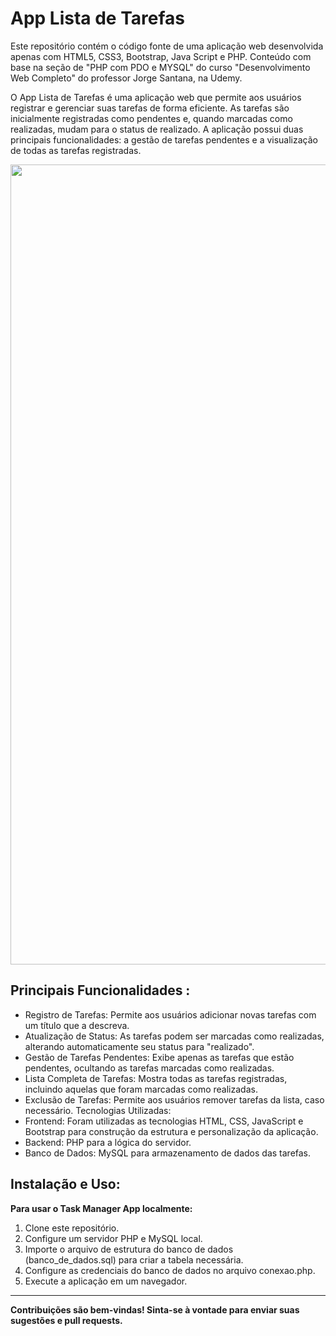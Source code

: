 # App Lista de Tarefas
Este repositório contém o código fonte de uma aplicação web desenvolvida apenas com HTML5, CSS3, Bootstrap, Java Script e PHP.
Conteúdo com base na seção de "PHP com PDO e MYSQL" do curso "Desenvolvimento Web Completo" do professor Jorge Santana, na Udemy.

O App Lista de Tarefas é uma aplicação web que permite aos usuários registrar e gerenciar suas tarefas de forma eficiente.
As tarefas são inicialmente registradas como pendentes e, quando marcadas como realizadas, mudam para o status de realizado.
A aplicação possui duas principais funcionalidades: a gestão de tarefas pendentes e a visualização de todas as tarefas registradas.

<div align="center">
<img src="https://github.com/user-attachments/assets/91ac3b3f-f8b2-4e5a-9163-4e37181af4f9" width="1280px" />
</div>

## **Principais Funcionalidades :**

 - Registro de Tarefas: Permite aos usuários adicionar novas tarefas com
   um título que a descreva.
 - Atualização de Status: As tarefas podem ser marcadas como realizadas,
   alterando automaticamente seu status para "realizado".
 - Gestão de Tarefas Pendentes: Exibe apenas as tarefas que estão
   pendentes, ocultando as tarefas marcadas como realizadas.
 - Lista Completa de Tarefas: Mostra todas as tarefas registradas,
   incluindo aquelas que foram marcadas como realizadas.
 - Exclusão de Tarefas: Permite aos usuários remover tarefas da lista,
   caso necessário. Tecnologias Utilizadas:
 - Frontend: Foram utilizadas as tecnologias HTML, CSS, JavaScript e
   Bootstrap para construção da estrutura e personalização da aplicação.
 - Backend: PHP para a lógica do servidor.
 - Banco de Dados: MySQL para armazenamento de dados das tarefas.

## **Instalação e Uso:**

**Para usar o Task Manager App localmente:**
 1. Clone este repositório.
 2. Configure um servidor PHP e MySQL local.
 3. Importe o arquivo de estrutura do banco de dados (banco_de_dados.sql) para criar a tabela necessária.
 4. Configure as credenciais do banco de dados no arquivo conexao.php.
 5. Execute a aplicação em um navegador.
    
<hr/>

**Contribuições são bem-vindas! Sinta-se à vontade para enviar suas sugestões e pull requests.**

